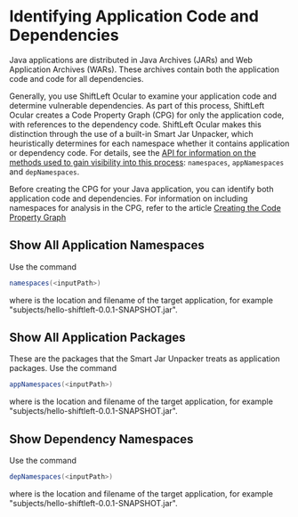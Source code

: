 # Identifying Application Code and Dependencies

Java applications are distributed in Java Archives (JARs) and Web Application Archives (WARs). These archives contain both the application code and code for all dependencies.

Generally, you use ShiftLeft Ocular to examine your application code and determine vulnerable dependencies. As part of this 
process, ShiftLeft Ocular creates a Code Property Graph (CPG) for only the application code, with references to the dependency code. ShiftLeft Ocular makes this distinction through the use of a built-in Smart Jar Unpacker, which heuristically determines for each namespace whether it contains application or dependency code. For details, see the [API for information on the methods used to gain visibility into this process](https://ocular.shiftleft.io/api/io/shiftleft/repl/Console.html): `namespaces`, `appNamespaces` and `depNamespaces`.

Before creating the CPG for your Java application, you can identify both application code and dependencies. For information on including namespaces for analysis in the CPG, refer to the article [Creating the Code Property Graph](../getting-started/create-cpg.md)

## Show All Application Namespaces

Use the command 

```scala
namespaces(<inputPath>)
```

where <inputPath> is the location and filename of the target application, for example "subjects/hello-shiftleft-0.0.1-SNAPSHOT.jar".
  
## Show All Application Packages

These are the packages that the  Smart Jar Unpacker treats as application packages. Use the command

```scala
appNamespaces(<inputPath>)
```

where <inputPath> is the location and filename of the target application, for example "subjects/hello-shiftleft-0.0.1-SNAPSHOT.jar".
  
 ## Show Dependency Namespaces

Use the command 

```scala
depNamespaces(<inputPath>)
```

where <inputPath> is the location and filename of the target application, for example "subjects/hello-shiftleft-0.0.1-SNAPSHOT.jar".
